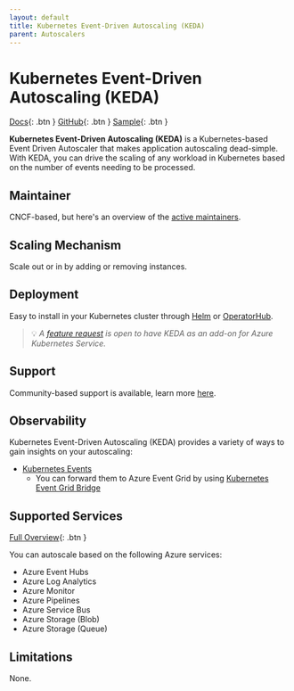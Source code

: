 ```yaml
---
layout: default
title: Kubernetes Event-Driven Autoscaling (KEDA)
parent: Autoscalers
---
```


# Kubernetes Event-Driven Autoscaling (KEDA)

[Docs](https://keda.sh/){: .btn }
[GitHub](https://github.com/kedacore/keda){: .btn }
[Sample](https://github.com/kedacore/sample-dotnet-worker-servicebus-queue){: .btn }

**Kubernetes Event-Driven Autoscaling (KEDA)** is a Kubernetes-based Event Driven Autoscaler that makes application autoscaling dead-simple. With KEDA, you can drive the scaling of any workload in Kubernetes based on the number of events needing to be processed.

## Maintainer

CNCF-based, but here's an overview of the [active maintainers](https://github.com/kedacore/governance/blob/main/MAINTAINERS.md).

## Scaling Mechanism

Scale out or in by adding or removing instances.

## Deployment

Easy to install in your Kubernetes cluster through [Helm](https://keda.sh/docs/latest/deploy/#helm) or [OperatorHub](https://keda.sh/docs/latest/deploy/#operatorhub).

> 💡 *A [feature request](https://github.com/Azure/AKS/issues/1479) is open to have KEDA as an add-on for Azure Kubernetes Service.*

## Support

Community-based support is available, learn more [here](https://github.com/kedacore/governance/blob/main/SUPPORT.md).

## Observability

Kubernetes Event-Driven Autoscaling (KEDA) provides a variety of ways to gain insights on your autoscaling:

- [Kubernetes Events](https://keda.sh/docs/latest/operate/events/)
    - You can forward them to Azure Event Grid by using [Kubernetes Event Grid Bridge](https://docs.k8s-event-grid-bridge.io/)

## Supported Services

[Full Overview](https://keda.sh/docs/latest/scalers/){: .btn }

You can autoscale based on the following Azure services:

- Azure Event Hubs
- Azure Log Analytics
- Azure Monitor
- Azure Pipelines
- Azure Service Bus
- Azure Storage (Blob)
- Azure Storage (Queue)

## Limitations

None.
